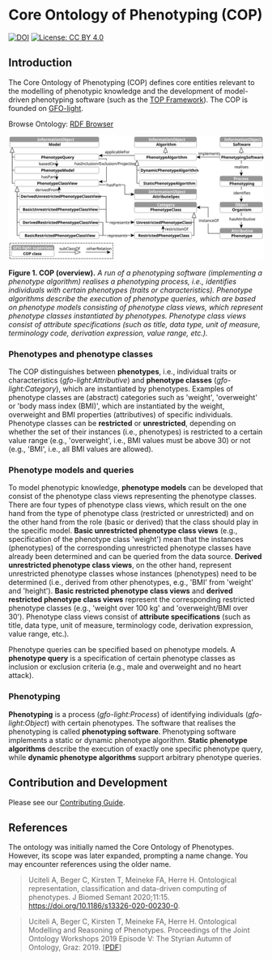 # Core Ontology of Phenotyping (COP)

[![DOI](https://zenodo.org/badge/233046335.svg)](https://zenodo.org/badge/latestdoi/233046335) [![License: CC BY 4.0](https://img.shields.io/badge/License-CC_BY_4.0-lightgrey.svg)](LICENSE)

## Introduction

The Core Ontology of Phenotyping (COP) defines core entities relevant to the modelling of phenotypic knowledge and the development of model-driven phenotyping software (such as the [TOP Framework](https://github.com/Onto-Med/top-deployment)).
The COP is founded on [GFO-light](https://github.com/Onto-Med/gfo-light).

Browse Ontology: [RDF Browser](https://top.imise.uni-leipzig.de/ontology/cop/)

![COP overview](images/cop.svg)

**Figure 1. COP (overview).** *A run of a phenotyping software (implementing a phenotype algorithm) realises a phenotyping process, i.e., identifies individuals with certain phenotypes (traits or characteristics). Phenotype algorithms describe the execution of phenotype queries, which are based on phenotype models consisting of phenotype class views, which represent phenotype classes instantiated by phenotypes. Phenotype class views consist of attribute specifications (such as title, data type, unit of measure, terminology code, derivation expression, value range, etc.).*

### Phenotypes and phenotype classes
The COP distinguishes between **phenotypes**, i.e., individual traits or characteristics (*gfo-light:Attributive*) and **phenotype classes** (*gfo-light:Category*), which are instantiated by phenotypes.
Examples of phenotype classes are (abstract) categories such as 'weight', 'overweight' or 'body mass index (BMI)', which are instantiated by the weight, overweight and BMI properties (attributives) of specific individuals.
Phenotype classes can be **restricted** or **unrestricted**, depending on whether the set of their instances (i.e., phenotypes) is restricted to a certain value range (e.g., 'overweight', i.e., BMI values must be above 30) or not (e.g., 'BMI', i.e., all BMI values are allowed).

### Phenotype models and queries
To model phenotypic knowledge, **phenotype models** can be developed that consist of the phenotype class views representing the phenotype classes.
There are four types of phenotype class views, which result on the one hand from the type of phenotype class (restricted or unrestricted) and on the other hand from the role (basic or derived) that the class should play in the specific model.
**Basic unrestricted phenotype class views** (e.g., specification of the phenotype class 'weight') mean that the instances (phenotypes) of the corresponding unrestricted phenotype classes have already been determined and can be queried from the data source.
**Derived unrestricted phenotype class views**, on the other hand, represent unrestricted phenotype classes whose instances (phenotypes) need to be determined (i.e., derived from other phenotypes, e.g., 'BMI' from 'weight' and 'height').
**Basic restricted phenotype class views** and **derived restricted phenotype class views** represent the corresponding restricted phenotype classes (e.g., 'weight over 100 kg' and 'overweight/BMI over 30').
Phenotype class views consist of **attribute specifications** (such as title, data type, unit of measure, terminology code, derivation expression, value range, etc.).

Phenotype queries can be specified based on phenotype models.
A **phenotype query** is a specification of certain phenotype classes as inclusion or exclusion criteria (e.g., male and overweight and no heart attack).

### Phenotyping
**Phenotyping** is a process (*gfo-light:Process*) of identifying individuals (*gfo-light:Object*) with certain phenotypes.
The software that realises the phenotyping is called **phenotyping software**.
Phenotyping software implements a static or dynamic phenotype algorithm.
**Static phenotype algorithms** describe the execution of exactly one specific phenotype query, while **dynamic phenotype algorithms** support arbitrary phenotype queries.

## Contribution and Development

Please see our [Contributing Guide](CONTRIBUTING.md).

## References

The ontology was initially named the Core Ontology of Phenotypes.
However, its scope was later expanded, prompting a name change. You may encounter references using the older name.

> Uciteli A, Beger C, Kirsten T, Meineke FA, Herre H. Ontological representation, classification and data-driven computing of phenotypes. J Biomed Semant 2020;11:15. https://doi.org/10.1186/s13326-020-00230-0.

> Uciteli A, Beger C, Kirsten T, Meineke FA, Herre H. Ontological Modelling and Reasoning of Phenotypes. Proceedings of the Joint Ontology Workshops 2019 Episode V: The Styrian Autumn of Ontology, Graz: 2019. [[PDF](http://ceur-ws.org/Vol-2518/paper-ODLS11.pdf)]
